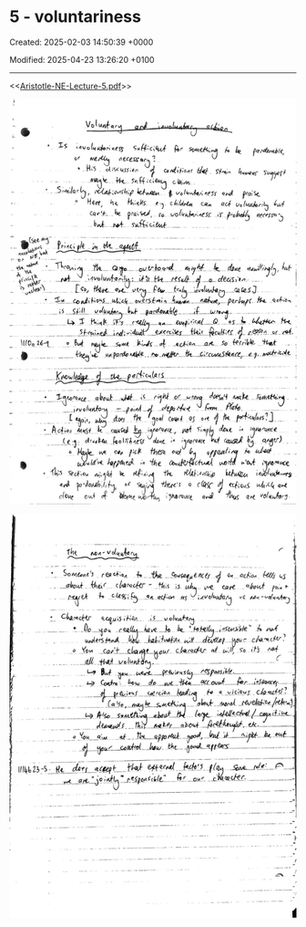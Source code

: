# 5 - voluntariness

Created: 2025-02-03 14:50:39 +0000

Modified: 2025-04-23 13:26:20 +0100

---

<<[Aristotle-NE-Lecture-5.pdf](../../media/Aristotle-NE-Lecture-5.pdf)>>



![](../../media/Aristotle-5---voluntariness-image1.jpeg)



![](../../media/Aristotle-5---voluntariness-image2.jpeg)





